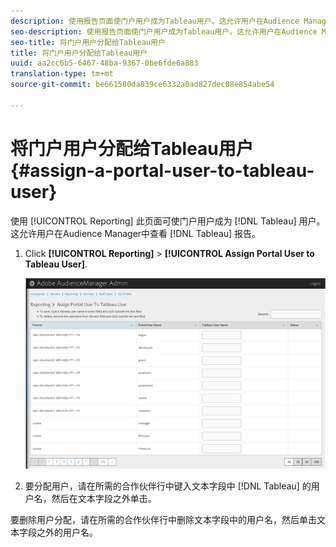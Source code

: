 ```yaml
---
description: 使用报告页面使门户用户成为Tableau用户。这允许用户在Audience Manager中查看Tableau报告。
seo-description: 使用报告页面使门户用户成为Tableau用户。这允许用户在Audience Manager中查看Tableau报告。
seo-title: 将门户用户分配给Tableau用户
title: 将门户用户分配给Tableau用户
uuid: aa2cc6b5-6467-48ba-9367-0be6fde6a883
translation-type: tm+mt
source-git-commit: be661580da839ce6332a0ad827dec08e854abe54

---
```



# 将门户用户分配给Tableau用户 {#assign-a-portal-user-to-tableau-user}

<!-- t_tabeau.xml -->

使用 [!UICONTROL Reporting] 此页面可使门户用户成为 [!DNL Tableau] 用户。这允许用户在Audience Manager中查看 [!DNL Tableau] 报告。

1. Click **[!UICONTROL Reporting]** &gt; **[!UICONTROL Assign Portal User to Tableau User]**.

   ![](assets/tableau.png)

1. 要分配用户，请在所需的合作伙伴行中键入文本字段中 [!DNL Tableau] 的用户名，然后在文本字段之外单击。

要删除用户分配，请在所需的合作伙伴行中删除文本字段中的用户名，然后单击文本字段之外的用户名。
